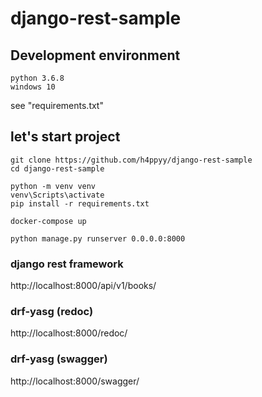 # django-rest-sample

## Development environment

```
python 3.6.8
windows 10
```
see "requirements.txt"

## let's start project

```
git clone https://github.com/h4ppyy/django-rest-sample
cd django-rest-sample

python -m venv venv
venv\Scripts\activate
pip install -r requirements.txt

docker-compose up

python manage.py runserver 0.0.0.0:8000
```

### django rest framework  
http://localhost:8000/api/v1/books/  

### drf-yasg (redoc)
http://localhost:8000/redoc/  

### drf-yasg (swagger)
http://localhost:8000/swagger/  